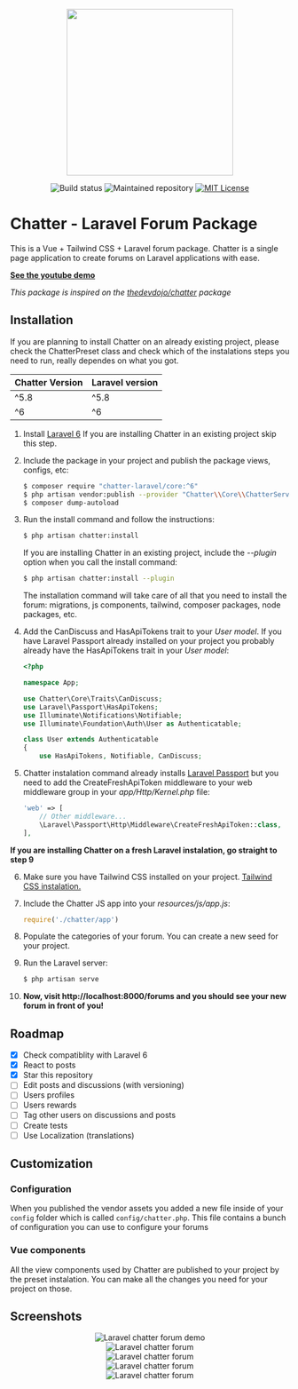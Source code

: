 <p align="center"><img width="300" src="https://raw.githubusercontent.com/chatter-laravel/core/master/public/assets/images/logo.png"></p>

<p align="center">
<img src="https://github.styleci.io/repos/7548986/shield?style=flat" alt="Build status">
<img src="https://img.shields.io/badge/Maintained%3F-yes-green.svg" alt="Maintained repository">
<a href="https://github.com/Chatter-Laravel/core/blob/master/license" target="_blank"><img src="https://img.shields.io/badge/License-MIT-blue.svg" alt="MIT License"></a>
</p>

# Chatter - Laravel Forum Package

This is a Vue + Tailwind CSS + Laravel forum package. Chatter is a single page application to create forums on Laravel applications with ease.

**[See the youtube demo](https://youtu.be/HIaEsMWBV28)**

*This package is inspired on the [thedevdojo/chatter](https://github.com/thedevdojo/chatter) package*

## Installation

If you are planning to install Chatter on an already existing project, please check the ChatterPreset class and check which of the instalations steps you need to run, really dependes on what you got.

Chatter Version | Laravel version
--------------- | ---------------
^5.8|^5.8
^6|^6

1. Install [Laravel 6](https://laravel.com/docs/6.x/installation#installing-laravel)
    If you are installing Chatter in an existing project skip this step.

2. Include the package in your project and publish the package views, configs, etc:

    ```bash
    $ composer require "chatter-laravel/core:^6"
    $ php artisan vendor:publish --provider "Chatter\\Core\\ChatterServiceProvider"
    $ composer dump-autoload
    ```

3. Run the install command and follow the instructions:

    ```bash
    $ php artisan chatter:install
    ```

    If you are installing Chatter in an existing project, include the *--plugin* option when you call the install command:
    ```bash
    $ php artisan chatter:install --plugin
    ```

    The installation command will take care of all that you need to install the forum: migrations, js components, tailwind, composer packages, node packages, etc.

4. Add the CanDiscuss and HasApiTokens trait to your *User model*. If you have Laravel Passport already installed on your project you probably already have the HasApiTokens trait in your *User model*:

    ```php
    <?php

    namespace App;

    use Chatter\Core\Traits\CanDiscuss;
    use Laravel\Passport\HasApiTokens;
    use Illuminate\Notifications\Notifiable;
    use Illuminate\Foundation\Auth\User as Authenticatable;

    class User extends Authenticatable
    {
        use HasApiTokens, Notifiable, CanDiscuss;
    ```

5. Chatter instalation command already installs [Laravel Passport](https://laravel.com/docs/5.8/passport#installation) but you need to add the CreateFreshApiToken middleware to your web middleware group in your *app/Http/Kernel.php* file:

    ```php
    'web' => [
        // Other middleware...
        \Laravel\Passport\Http\Middleware\CreateFreshApiToken::class,
    ],
    ```

**If you are installing Chatter on a fresh Laravel instalation, go straight to step 9**

6. Make sure you have Tailwind CSS installed on your project. [Tailwind CSS instalation.](https://tailwindcss.com/docs/installation/)

7. Include the Chatter JS app into your *resources/js/app.js*:

    ```javascript
    require('./chatter/app')
    ```

8. Populate the categories of your forum. You can create a new seed for your project.

9. Run the Laravel server:

    ```bash
    $ php artisan serve
    ```

10. **Now, visit http://localhost:8000/forums and you should see your new forum in front of you!**

## Roadmap

- [x] Check compatiblity with Laravel 6
- [x] React to posts
- [x] Star this repository
- [ ] Edit posts and discussions (with versioning)
- [ ] Users profiles
- [ ] Users rewards
- [ ] Tag other users on discussions and posts
- [ ] Create tests
- [ ] Use Localization (translations)

## Customization

### Configuration

When you published the vendor assets you added a new file inside of your `config` folder which is called `config/chatter.php`. This file contains a bunch of configuration you can use to configure your forums

### Vue components

All the view components used by Chatter are published to your project by the preset instalation. You can make all the changes you need for your project on those.

## Screenshots

<p align="center">
    <img src="https://raw.githubusercontent.com/chatter-laravel/core/master/public/assets/images/laravel-chatter-demo.gif" alt="Laravel chatter forum demo" style="max-width:600px;"><br>
    <img src="https://raw.githubusercontent.com/chatter-laravel/core/master/public/assets/images/laravel-chatter-forum.png" alt="Laravel chatter forum" style="max-width:600px;"></br>
    <img src="https://raw.githubusercontent.com/chatter-laravel/core/master/public/assets/images/laravel-chatter-forum-2.png" alt="Laravel chatter forum" style="max-width:600px;"><br>
    <img src="https://raw.githubusercontent.com/chatter-laravel/core/master/public/assets/images/laravel-chatter-forum-3.png" alt="Laravel chatter forum" style="max-width:600px;"><br>
    <img src="https://raw.githubusercontent.com/chatter-laravel/core/master/public/assets/images/laravel-chatter-forum-mobile.png" alt="Laravel chatter forum" style="max-width:600px;">
</p>
